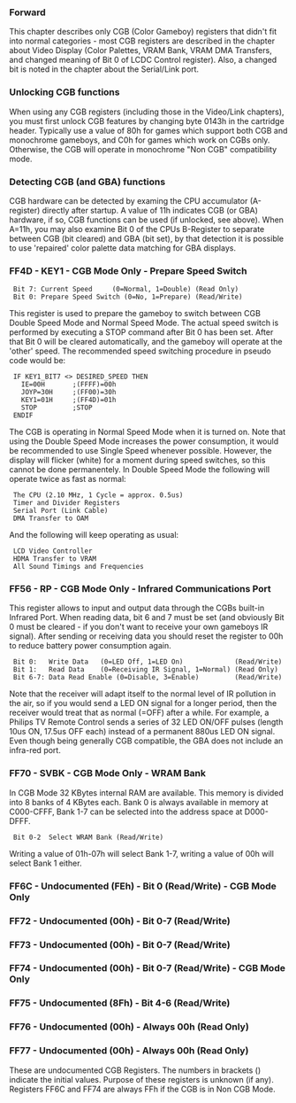 ### Forward

This chapter describes only CGB (Color Gameboy) registers that didn\'t
fit into normal categories - most CGB registers are described in the
chapter about Video Display (Color Palettes, VRAM Bank, VRAM DMA
Transfers, and changed meaning of Bit 0 of LCDC Control register). Also,
a changed bit is noted in the chapter about the Serial/Link port.

### Unlocking CGB functions

When using any CGB registers (including those in the Video/Link
chapters), you must first unlock CGB features by changing byte 0143h in
the cartridge header. Typically use a value of 80h for games which
support both CGB and monochrome gameboys, and C0h for games which work
on CGBs only. Otherwise, the CGB will operate in monochrome \"Non CGB\"
compatibility mode.

### Detecting CGB (and GBA) functions

CGB hardware can be detected by examing the CPU accumulator (A-register)
directly after startup. A value of 11h indicates CGB (or GBA) hardware,
if so, CGB functions can be used (if unlocked, see above). When A=11h,
you may also examine Bit 0 of the CPUs B-Register to separate between
CGB (bit cleared) and GBA (bit set), by that detection it is possible to
use \'repaired\' color palette data matching for GBA displays.

### FF4D - KEY1 - CGB Mode Only - Prepare Speed Switch

` Bit 7: Current Speed     (0=Normal, 1=Double) (Read Only)`\
` Bit 0: Prepare Speed Switch (0=No, 1=Prepare) (Read/Write)`

This register is used to prepare the gameboy to switch between CGB
Double Speed Mode and Normal Speed Mode. The actual speed switch is
performed by executing a STOP command after Bit 0 has been set. After
that Bit 0 will be cleared automatically, and the gameboy will operate
at the \'other\' speed. The recommended speed switching procedure in
pseudo code would be:

` IF KEY1_BIT7 <> DESIRED_SPEED THEN`\
`   IE=00H       ;(FFFF)=00h`\
`   JOYP=30H     ;(FF00)=30h`\
`   KEY1=01H     ;(FF4D)=01h`\
`   STOP         ;STOP`\
` ENDIF`

The CGB is operating in Normal Speed Mode when it is turned on. Note
that using the Double Speed Mode increases the power consumption, it
would be recommended to use Single Speed whenever possible. However, the
display will flicker (white) for a moment during speed switches, so this
cannot be done permanentely. In Double Speed Mode the following will
operate twice as fast as normal:

` The CPU (2.10 MHz, 1 Cycle = approx. 0.5us)`\
` Timer and Divider Registers`\
` Serial Port (Link Cable)`\
` DMA Transfer to OAM`

And the following will keep operating as usual:

` LCD Video Controller`\
` HDMA Transfer to VRAM`\
` All Sound Timings and Frequencies`

### FF56 - RP - CGB Mode Only - Infrared Communications Port

This register allows to input and output data through the CGBs built-in
Infrared Port. When reading data, bit 6 and 7 must be set (and obviously
Bit 0 must be cleared - if you don\'t want to receive your own gameboys
IR signal). After sending or receiving data you should reset the
register to 00h to reduce battery power consumption again.

` Bit 0:   Write Data   (0=LED Off, 1=LED On)             (Read/Write)`\
` Bit 1:   Read Data    (0=Receiving IR Signal, 1=Normal) (Read Only)`\
` Bit 6-7: Data Read Enable (0=Disable, 3=Enable)         (Read/Write)`

Note that the receiver will adapt itself to the normal level of IR
pollution in the air, so if you would send a LED ON signal for a longer
period, then the receiver would treat that as normal (=OFF) after a
while. For example, a Philips TV Remote Control sends a series of 32 LED
ON/OFF pulses (length 10us ON, 17.5us OFF each) instead of a permanent
880us LED ON signal. Even though being generally CGB compatible, the GBA
does not include an infra-red port.

### FF70 - SVBK - CGB Mode Only - WRAM Bank

In CGB Mode 32 KBytes internal RAM are available. This memory is divided
into 8 banks of 4 KBytes each. Bank 0 is always available in memory at
C000-CFFF, Bank 1-7 can be selected into the address space at D000-DFFF.

` Bit 0-2  Select WRAM Bank (Read/Write)`

Writing a value of 01h-07h will select Bank 1-7, writing a value of 00h
will select Bank 1 either.

### FF6C - Undocumented (FEh) - Bit 0 (Read/Write) - CGB Mode Only

### FF72 - Undocumented (00h) - Bit 0-7 (Read/Write)

### FF73 - Undocumented (00h) - Bit 0-7 (Read/Write)

### FF74 - Undocumented (00h) - Bit 0-7 (Read/Write) - CGB Mode Only

### FF75 - Undocumented (8Fh) - Bit 4-6 (Read/Write)

### FF76 - Undocumented (00h) - Always 00h (Read Only)

### FF77 - Undocumented (00h) - Always 00h (Read Only)

These are undocumented CGB Registers. The numbers in brackets ()
indicate the initial values. Purpose of these registers is unknown (if
any). Registers FF6C and FF74 are always FFh if the CGB is in Non CGB
Mode.

